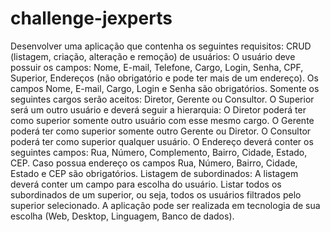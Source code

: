 # challenge-jexperts
Desenvolver uma aplicação que contenha os seguintes requisitos: CRUD (listagem, criação, alteração e remoção) de usuários: O usuário deve possuir os campos: Nome, E-mail, Telefone, Cargo, Login, Senha, CPF, Superior, Endereços (não obrigatório e pode ter mais de um endereço). Os campos Nome, E-mail, Cargo, Login e Senha são obrigatórios. Somente os seguintes cargos serão aceitos: Diretor, Gerente ou Consultor. O Superior será um outro usuário e deverá seguir a hierarquia: O Diretor poderá ter como superior somente outro usuário com esse mesmo cargo. O Gerente poderá ter como superior somente outro Gerente ou Diretor. O Consultor poderá ter como superior qualquer usuário. O Endereço deverá conter os seguintes campos: Rua, Número, Complemento, Bairro, Cidade, Estado, CEP. Caso possua endereço os campos Rua, Número, Bairro, Cidade, Estado e CEP são obrigatórios. Listagem de subordinados: A listagem deverá conter um campo para escolha do usuário. Listar todos os subordinados de um superior, ou seja, todos os usuários filtrados pelo superior selecionado. A aplicação pode ser realizada em tecnologia de sua escolha (Web, Desktop, Linguagem, Banco de dados).
